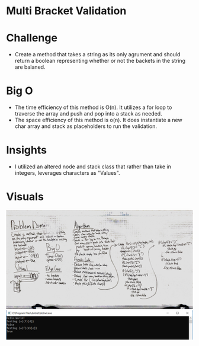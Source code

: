 # Multi Bracket Validation

# Challenge

- Create a method that takes a string as its only agrument and should return a boolean representing whether or not the backets in the string are balaned.
# Big O

- The time efficiency of this method is O(n). It utilizes a for loop to traverse the array and push and pop into a stack as needed.
- The space efficiency of this method is o(n). It does instantiate a new char array and stack as placeholders to run the validation. 
# Insights

- I utilized an altered node and stack class that rather than take in integers, leverages characters as "Values".

# Visuals
![WHITE-BOARD](https://github.com/ntibbals/data-structures-and-algorithms/blob/master/Challenges/Multi-Bracket-Validation/IMG_3818.JPG)
![WHITE-BOARD](https://github.com/ntibbals/data-structures-and-algorithms/blob/master/Challenges/Multi-Bracket-Validation/image.PNG)